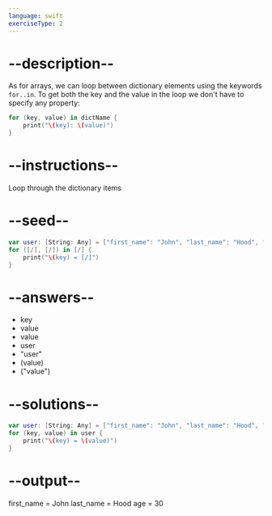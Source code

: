 ```yaml
---
language: swift
exerciseType: 2
---
```


# --description--

As for arrays, we can loop between dictionary elements using the keywords `for..in`.
To get both the key and the value in the loop we don't have to specify any property:
```swift
for (key, value) in dictName {
    print("\(key): \(value)")
}
```

# --instructions--

Loop through the dictionary items

# --seed--

```swift
var user: [String: Any] = ["first_name": "John", "last_name": "Hood", "age": 30]
for ([/], [/]) in [/] {
    print("\(key) = [/]")
}
```

# --answers--

- key
- value
- value
- user
- "user"
- \(value)
- \("value")

# --solutions--

```swift
var user: [String: Any] = ["first_name": "John", "last_name": "Hood", "age": 30]
for (key, value) in user {
    print("\(key) = \(value)")
}
```

# --output--

first_name = John
last_name = Hood
age = 30
